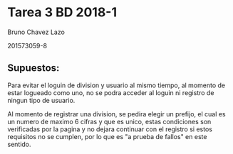 # Tarea 3 BD 2018-1

Bruno Chavez Lazo

201573059-8

## Supuestos:

Para evitar el loguin de division y usuario al mismo tiempo, 
al momento de estar logueado como uno, 
no se podra acceder al 
loguin ni registro de ningun tipo de usuario.

Al momento de registrar una division, 
se pedira elegir un prefijo, 
el cual es un numero de maximo 6 cifras y que es unico, 
estas condiciones son verificadas por la pagina y 
no dejara continuar con el registro si estos 
requisitos no se cumplen, por lo que
es "a prueba de fallos" en este sentido.